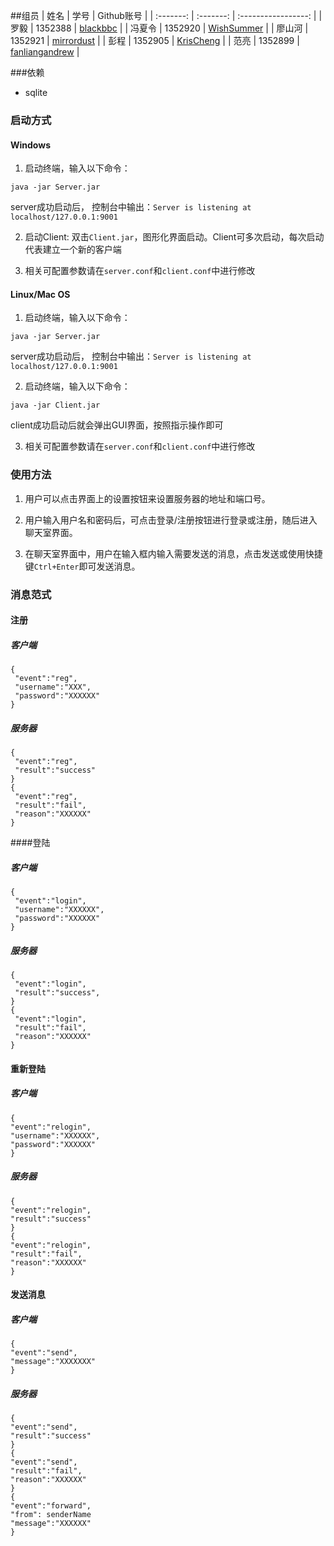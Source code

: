 ##组员
| 姓名      | 学号      | Github账号          |
| :-------: | :-------: | :-----------------: |
| 罗毅      | 1352388   | [blackbbc][1]       |
| 冯夏令    | 1352920   | [WishSummer][2]     |
| 廖山河    | 1352921   | [mirrordust][3]     |
| 彭程      | 1352905   | [KrisCheng][4]      |
| 范亮      | 1352899   | [fanliangandrew][5] |

###依赖
- sqlite

### 启动方式
#### Windows
1. 启动终端，输入以下命令：
```
java -jar Server.jar
```
server成功启动后， 控制台中输出：`Server is listening at localhost/127.0.0.1:9001`

2. 启动Client: 双击`Client.jar`，图形化界面启动。Client可多次启动，每次启动代表建立一个新的客户端

3. 相关可配置参数请在`server.conf`和`client.conf`中进行修改

#### Linux/Mac OS
1. 启动终端，输入以下命令：
```
java -jar Server.jar
```
server成功启动后， 控制台中输出：`Server is listening at localhost/127.0.0.1:9001`

2. 启动终端，输入以下命令：
```
java -jar Client.jar
```
client成功启动后就会弹出GUI界面，按照指示操作即可

3. 相关可配置参数请在`server.conf`和`client.conf`中进行修改

### 使用方法
1. 用户可以点击界面上的设置按钮来设置服务器的地址和端口号。

2. 用户输入用户名和密码后，可点击登录/注册按钮进行登录或注册，随后进入聊天室界面。

3. 在聊天室界面中，用户在输入框内输入需要发送的消息，点击发送或使用快捷键`Ctrl+Enter`即可发送消息。

### 消息范式

#### 注册
##### 客户端
```
{
 "event":"reg",
 "username":"XXX",
 "password":"XXXXXX"
}
```

##### 服务器
```
{
 "event":"reg",
 "result":"success"
}
{
 "event":"reg",
 "result":"fail",
 "reason":"XXXXXX"
}
```

####登陆
##### 客户端
```
{
 "event":"login",
 "username":"XXXXXX",
 "password":"XXXXXX"
}
```

##### 服务器
```
{
 "event":"login",
 "result":"success",
}
{
 "event":"login",
 "result":"fail",
 "reason":"XXXXXX"
}
```

#### 重新登陆
##### 客户端
```
{
"event":"relogin",
"username":"XXXXXX",
"password":"XXXXXX"
}
```

##### 服务器
```
{
"event":"relogin",
"result":"success"
}
{
"event":"relogin",
"result":"fail",
"reason":"XXXXXX"
}
```

#### 发送消息
##### 客户端
```
{
"event":"send",
"message":"XXXXXXX"
}
```

##### 服务器
```
{
"event":"send",
"result":"success"
}
{
"event":"send",
"result":"fail",
"reason":"XXXXXX"
}
{
"event":"forward",
"from": senderName
"message":"XXXXXX"
}
```

[1]: https://github.com/blackbbc
[2]: https://github.com/WishSummer
[3]: https://github.com/mirrordust
[4]: https://github.com/KrisCheng
[5]: https://github.com/fanliangandrew
